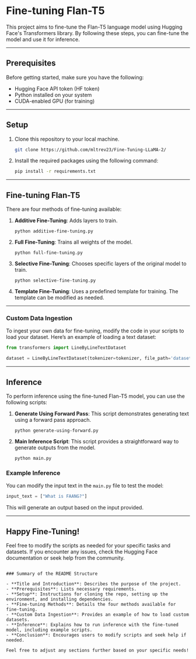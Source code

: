 # Fine-tuning Flan-T5

This project aims to fine-tune the Flan-T5 language model using Hugging Face's Transformers library. By following these steps, you can fine-tune the model and use it for inference.

---

## Prerequisites

Before getting started, make sure you have the following:

- Hugging Face API token (HF token)
- Python installed on your system
- CUDA-enabled GPU (for training)

---

## Setup

1. Clone this repository to your local machine.

    ```bash
    git clone https://github.com/mltrev23/Fine-Tuning-LLaMA-2/
    ```

2. Install the required packages using the following command:

    ```bash
    pip install -r requirements.txt
    ```

---

## Fine-tuning Flan-T5

There are four methods of fine-tuning available:

1. **Additive Fine-Tuning**: Adds layers to train.
   ```shell
   python additive-fine-tuning.py
   ```

2. **Full Fine-Tuning**: Trains all weights of the model.
   ```shell
   python full-fine-tuning.py
   ```

3. **Selective Fine-Tuning**: Chooses specific layers of the original model to train.
   ```shell
   python selective-fine-tuning.py
   ```

4. **Template Fine-Tuning**: Uses a predefined template for training. The template can be modified as needed.

---

### Custom Data Ingestion

To ingest your own data for fine-tuning, modify the code in your scripts to load your dataset. Here’s an example of loading a text dataset:

```python
from transformers import LineByLineTextDataset

dataset = LineByLineTextDataset(tokenizer=tokenizer, file_path='datasets/bittensor.txt', block_size=128)
```

---

## Inference

To perform inference using the fine-tuned Flan-T5 model, you can use the following scripts:

1. **Generate Using Forward Pass**: This script demonstrates generating text using a forward pass approach.
   ```shell
   python generate-using-forward.py
   ```

2. **Main Inference Script**: This script provides a straightforward way to generate outputs from the model.
   ```shell
   python main.py
   ```

### Example Inference

You can modify the input text in the `main.py` file to test the model:

```python
input_text = ["What is FAANG?"]
```

This will generate an output based on the input provided.

---

## Happy Fine-Tuning!

Feel free to modify the scripts as needed for your specific tasks and datasets. If you encounter any issues, check the Hugging Face documentation or seek help from the community.
```

### Summary of the README Structure

- **Title and Introduction**: Describes the purpose of the project.
- **Prerequisites**: Lists necessary requirements.
- **Setup**: Instructions for cloning the repo, setting up the environment, and installing dependencies.
- **Fine-tuning Methods**: Details the four methods available for fine-tuning.
- **Custom Data Ingestion**: Provides an example of how to load custom datasets.
- **Inference**: Explains how to run inference with the fine-tuned model, including example scripts.
- **Conclusion**: Encourages users to modify scripts and seek help if needed.

Feel free to adjust any sections further based on your specific needs!
